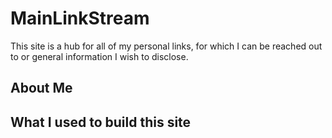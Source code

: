 # MainLinkStream

This site is a hub for all of my personal links, for which I can be reached out to or general information I wish to disclose.

## About Me


## What I used to build this site


